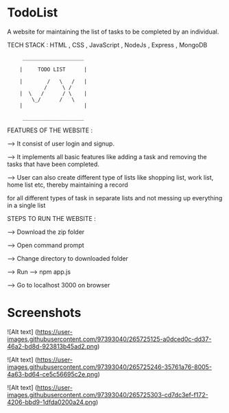 # TodoList
A website for maintaining the list of tasks to be completed by an individual.

TECH STACK :  HTML , CSS , JavaScript ,
              NodeJs , Express , MongoDB 

         ____________________
 
	    |     TODO LIST      |

	    |        /   \   /   |
                /     \ /
	    |  \   /      / \    |
            \_/      /   \
	    |                    |

	     ____________________

			 

FEATURES OF THE WEBSITE  : 

-->  It consist of user login and signup.

–->  It implements all basic features like adding a task and removing the tasks that have been completed.

–->  User can also create different type of lists like shopping list, work list, home list etc, thereby maintaining a record

for all different types of task in separate lists and not messing up everything in a single list

STEPS TO RUN THE WEBSITE  :

-->  Download the zip folder 

-->  Open command prompt

-->  Change directory to downloaded folder 

-->  Run --> npm app.js 

-->  Go to localhost 3000 on browser


# Screenshots

![Alt text] (https://user-images.githubusercontent.com/97393040/265725125-a0dced0c-dd37-46a2-bd8d-923813b45ad2.png)

![Alt text] (https://user-images.githubusercontent.com/97393040/265725246-35761a76-8005-4a63-bd64-ce5c56695c2e.png)

![Alt text] (https://user-images.githubusercontent.com/97393040/265725303-cd7dc3ef-f172-4206-bbd9-1dfda0200a24.png)

